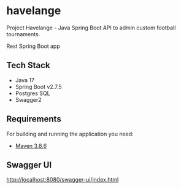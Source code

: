 # havelange

Project Havelange - Java Spring Boot API to admin custom football tournaments.

Rest Spring Boot app

## Tech Stack

- Java 17
- Spring Boot v2.7.5
- Postgres SQL
- Swagger2

## Requirements

For building and running the application you need:

- [Maven 3.8.6](https://maven.apache.org/download.cgi)

## Swagger UI

[http://localhost:8080/swagger-ui/index.html](http://localhost:8080/swagger-ui/index.html)
